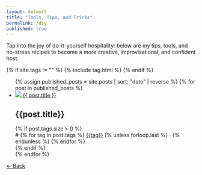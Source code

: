 ```yaml
---
layout: default
title: "Tools, Tips, and Tricks"
permalink: /diy
published: true
---
```


Tap into the joy of do-it-yourself hospitality: below are my tips, tools, and no-stress recipes to become a more creative, improvisational, and confident host.

{% if site.tags != "" %}
{% include tag.html %}
{% endif %}

<ul id="posts">
<!-- DO WHERE PUBLISHED ONCE ON REAL SITE -->
  {% assign published_posts = site.posts | sort: "date" | reverse %} 
  {% for post in published_posts %}
    <li class="post {{ post.tags | join: '-tag ' | append: '-tag' }}">
      <a href="?page=diy&post={{ post.url | remove_first: '/'}}" onclick="return showPost(this.search)">
        <img src="{{ post.icon }}">
        <span>{{ post.title }}</span>
      </a>
      <div>
        <h2>{{post.title}}</h2>
        {% if post.tags.size > 0 %}
          <div id="tags"># 
              {% for tag in post.tags %}
                <a href="/?page=diy&tag={{ tag }}" onclick="return filterPosts('{{ tag }}')">{{tag}}</a>
                {% unless forloop.last %}
                 &middot; 
                {% endunless %}
              {% endfor %}
          </div>
        {% endif %}
      </div>
    </li>
  {% endfor %}
</ul>
<article id="post"></article>
<div id="back-button"><a href="?page=diy" onclick="return goBack()">&larr; Back</a></div>
